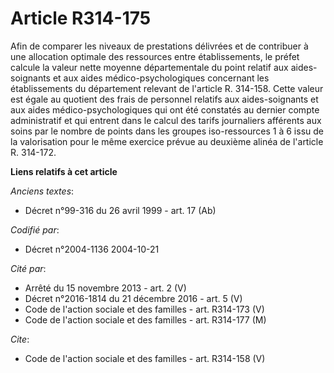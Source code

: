 # Article R314-175

Afin de comparer les niveaux de prestations délivrées et de contribuer à une allocation optimale des ressources entre
établissements, le préfet calcule la valeur nette moyenne départementale du point relatif aux aides-soignants et aux aides
médico-psychologiques concernant les établissements du département relevant de l'article R. 314-158. Cette valeur est égale
au quotient des frais de personnel relatifs aux aides-soignants et aux aides médico-psychologiques qui ont été constatés au
dernier compte administratif et qui entrent dans le calcul des tarifs journaliers afférents aux soins par le nombre de points
dans les groupes iso-ressources 1 à 6 issu de la valorisation pour le même exercice prévue au deuxième alinéa de l'article R.
314-172.

**Liens relatifs à cet article**

_Anciens textes_:

  - Décret n°99-316 du 26 avril 1999 - art. 17 (Ab)

_Codifié par_:

  - Décret n°2004-1136 2004-10-21

_Cité par_:

  - Arrêté du 15 novembre 2013 - art. 2 (V)
  - Décret n°2016-1814 du 21 décembre 2016 - art. 5 (V)
  - Code de l'action sociale et des familles - art. R314-173 (V)
  - Code de l'action sociale et des familles - art. R314-177 (M)

_Cite_:

  - Code de l'action sociale et des familles - art. R314-158 (V)
